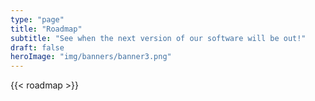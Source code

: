 ```yaml
---
type: "page"
title: "Roadmap"
subtitle: "See when the next version of our software will be out!"
draft: false
heroImage: "img/banners/banner3.png"
---
```


{{< roadmap >}}
